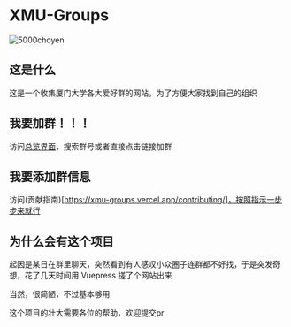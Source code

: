 # XMU-Groups

![5000choyen](https://user-images.githubusercontent.com/57581480/238605421-4016ef08-1509-457d-a552-52df784137bd.png)

## 这是什么

这是一个收集厦门大学各大爱好群的网站，为了方便大家找到自己的组织

## 我要加群！！！

访问[总览界面](https://xmu-groups.vercel.app/groups/)，搜索群号或者直接点击链接加群

## 我要添加群信息

访问(贡献指南)[https://xmu-groups.vercel.app/contributing/]，按照指示一步步来就行

## 为什么会有这个项目

起因是某日在群里聊天，突然看到有人感叹小众圈子连群都不好找，于是突发奇想，花了几天时间用 Vuepress 搓了个网站出来

当然，很简陋，不过基本够用

这个项目的壮大需要各位的帮助，欢迎提交pr